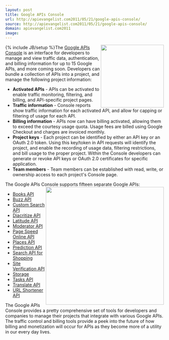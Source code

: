 ```yaml
---
layout: post
title: Google APIs Console
url: http://apievangelist.com2011/05/21/google-apis-console/
source: http://apievangelist.com2011/05/21/google-apis-console/
domain: apievangelist.com2011
image: 
---
```

{% include JB/setup %}<img src="http://kinlane-productions.s3.amazonaws.com/google/google_apis_box_sdk.jpg"  width="200" align="right" />The <a title="Google APIs Console" href="https://code.google.com/apis/console/project:111046942866">Google APIs Console</a> is an interface for developers to manage and view traffic data, authentication, and billing information for up to 15 Google APIs, and more coming soon.
Developers can bundle a collection of APIs into a project, and manage the following project information:
<ul>
     <li>
          <strong>Activated APIs</strong> - APIs can be activated to enable traffic monitoring, filtering, and billing, and API-specific project pages.
     </li>
     <li>
          <strong>Traffic information</strong> - Console reports show traffic information for each activated API, and allow for capping or filtering of usage for each API.
     </li>
     <li>
          <strong>Billing information</strong> - APIs now can have billing activated, allowing them to exceed the courtesy usage quota. Usage fees are billed using Google Checkout and charges are invoiced monthly.
     </li>
     <li>
          <strong>Project keys</strong> - Each project can be identified by either an API key or an OAuth 2.0 token. Using this key/token in API requests will identify the project, and enable the recording of usage data, filtering restrictions, and bill usage to the proper project. Within the Console developers can generate or revoke API keys or OAuth 2.0 certificates for specific application.
     </li>
     <li>
          <strong>Team members</strong> - Team members can be established with read, write, or ownership access to each project's Console page.
     </li>
</ul>The Google APIs Console supports fifteen separate Google APIs: <img src="http://kinlane-productions.s3.amazonaws.com/google/Google-APIs-Console-1.png"  width="375" align="right" />
<ul>
     <li>
          <a title="Google Books API" href="http://code.google.com/apis/books/">Books API</a>
     </li>
     <li>
          <a title="Buzz API" href="http://code.google.com/apis/buzz/">Buzz API</a>
     </li>
     <li>
          <a title="Custom Search API" href="http://code.google.com/apis/customsearch/">Custom Search API</a>
     </li>
     <li>
          <a title="Diacritize API" href="http://code.google.com/apis/language/diacritize/overview.html">Diacritize API</a>
     </li>
     <li>
          <a title="Latitude API" href="http://code.google.com/apis/latitude/">Latitude API</a>
     </li>
     <li>
          <a title="Moderator API" href="http://code.google.com/apis/moderator/">Moderator API</a>
     </li>
     <li>
          <a title="Page Speed Online API" href="http://code.google.com/apis/pagespeedonline/">Page Speed Online API</a>
     </li>
     <li>
          <a title="Places API" href="http://code.google.com/apis/maps/documentation/places/">Places API</a>
     </li>
     <li>
          <a title="Prediction API" href="http://code.google.com/apis/predict/">Prediction API</a>
     </li>
     <li>
          <a title="Search API for Shopping" href="http://code.google.com/apis/shopping/search/">Search API for Shopping</a>
     </li>
     <li>
          <a title="Site Verification API" href="http://code.google.com/apis/siteverification/">Site Verification API</a>
     </li>
     <li>
          <a title="Storage API" href="http://code.google.com/apis/storage/">Storage</a>
     </li>
     <li>
          <a title="Tasks API" href="http://code.google.com/apis/tasks/">Tasks API</a>
     </li>
     <li>
          <a title="Translate API" href="http://code.google.com/apis/language/">Translate API</a>
     </li>
     <li>
          <a title="URL Shortener API" href="http://code.google.com/apis/urlshortener/">URL Shortener API</a>
     </li>
</ul>The Google APIs Console provides a pretty comprehensive set of tools for developers and companies to manage their projects that integrate with various Google APIs.
The traffic control and billing tools provide a peek into the future of how billing and monetization will occur for APIs as they become more of a utility in our every day lives.
